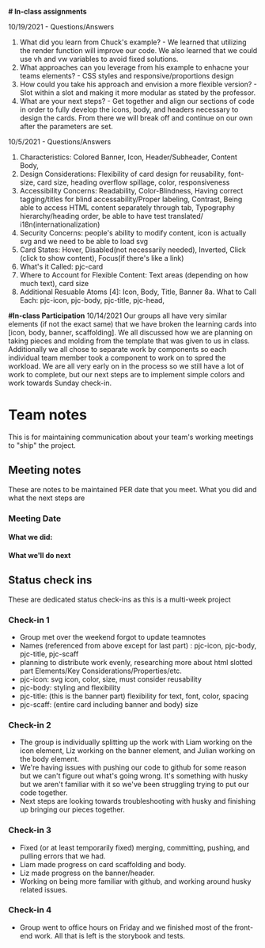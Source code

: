 **# In-class assignments**

10/19/2021 - Questions/Answers
1. What did you learn from Chuck's example? - We learned that utilizing the render function will improve our code. We also learned that we could use vh and vw variables to avoid fixed solutions.
2. What approaches can you leverage from his example to enhacne your teams elements? - CSS styles and responsive/proportions design
3. How could you take his approach and envision a more flexible version? - Slot within a slot and making it more modular as stated by the professor.
4. What are your next steps? - Get together and align our sections of code in order to fully develop the icons, body, and headers necessary to design the cards. From there we will break off and continue on our own after the parameters are set.


10/5/2021 - Questions/Answers
1. Characteristics: Colored Banner, Icon, Header/Subheader, Content Body, 
2. Design Considerations: Flexibility of card design for reusability, font-size, card size, heading overflow spillage, color, responsiveness
3. Accessibility Concerns: Readability,  Color-Blindness, Having correct tagging/titles for blind accessability/Proper labeling, Contrast, Being able to access HTML content separately through tab, Typography hierarchy/heading order, be able to have test translated/ i18n(internationalization)
4. Security Concerns: people's ability to modify content, icon is actually svg and we need to be able to load svg
5. Card States: Hover, Disabled(not necessarily needed), Inverted, Click (click to show content), Focus(if there's like a link)
6. What's it Called: pjc-card
7. Where to Account for Flexible Content: Text areas (depending on how much text), card size
8. Additional Resuable Atoms [4]: Icon, Body, Title, Banner
8a. What to Call Each: pjc-icon, pjc-body, pjc-title, pjc-head, 

**#In-class Participation**
10/14/2021
Our groups all have very similar elements (if not the exact same) that we have broken the learning cards into [icon, body, banner, scaffolding]. We all discussed how we are planning on taking pieces and molding from the template that was given to us in class. Additionally we all chose to separate work by components so each individual team member took a component to work on to spred the workload. We are all very early on in the process so we still have a lot of work to complete, but our next steps are to implement simple colors and work towards Sunday check-in.

# Team notes
This is for maintaining communication about your team's working meetings to "ship" the project.

## Meeting notes
These are notes to be maintained PER date that you meet. What you did and what the next steps are
### Meeting Date

#### What we did:


#### What we'll do next


## Status check ins
These are dedicated status check-ins as this is a multi-week project
### Check-in 1
- Group met over the weekend forgot to update teamnotes
- Names (referenced from above except for last part) : pjc-icon, pjc-body, pjc-title, pjc-scaff
- planning to distribute work evenly, researching more about html slotted part
Elements/Key Considerations/Properties/etc.
- pjc-icon: svg icon, color, size, must consider reusability
- pjc-body: styling and flexibility
- pjc-title: (this is the banner part) flexibility for text, font, color, spacing
- pjc-scaff: (entire card including banner and body) size


### Check-in 2
- The group is individually splitting up the work with Liam working on the icon element, Liz working on the banner element, and Julian working on the body element.
- We're having issues with pushing our code to github for some reason but we can't figure out what's going wrong. It's something with husky but we aren't familiar with it so we've been struggling trying to put our code together.
- Next steps are looking towards troubleshooting with husky and finishing up bringing our pieces together.
### Check-in 3
- Fixed (or at least temporarily fixed) merging, committing, pushing, and pulling errors that we had.
- Liam made progress on card scaffolding and body.
- Liz made progress on the banner/header.
- Working on being more familiar with github, and working around husky related issues.
### Check-in 4
- Group went to office hours on Friday and we finished most of the front-end work. All that is left is the storybook and tests.
